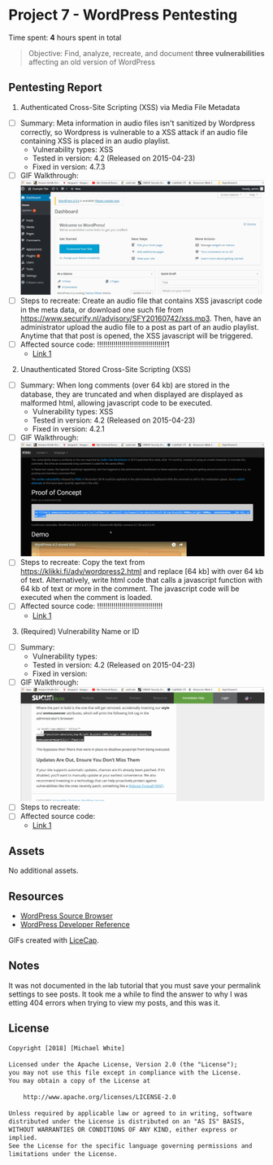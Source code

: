 # Project 7 - WordPress Pentesting

Time spent: **4** hours spent in total

> Objective: Find, analyze, recreate, and document **three vulnerabilities** affecting an old version of WordPress

## Pentesting Report

1. Authenticated Cross-Site Scripting (XSS) via Media File Metadata
  - [ ] Summary: Meta information in audio files isn't sanitized by Wordpress correctly, so Wordpress is vulnerable to a XSS attack if an audio file containing XSS is placed in an audio playlist.
    - Vulnerability types: XSS
    - Tested in version: 4.2 (Released on 2015-04-23)
    - Fixed in version: 4.7.3
  - [ ] GIF Walkthrough: ![](https://github.com/mmw5hy/CodepathWeek7/blob/master/audio_playlist.gif)
  - [ ] Steps to recreate: Create an audio file that contains XSS javascript code in the meta data, or download one such file from https://www.securify.nl/advisory/SFY20160742/xss.mp3. Then, have an administrator upload the audio file to a post as part of an audio playlist. Anytime that that post is opened, the XSS javascript will be triggered.
  - [ ] Affected source code: !!!!!!!!!!!!!!!!!!!!!!!!!!!!!!!!!!1
    - [Link 1](https://github.com/WordPress/WordPress/commit/28f838ca3ee205b6f39cd2bf23eb4e5f52796bd7)
2. Unauthenticated Stored Cross-Site Scripting (XSS)
  - [ ] Summary: When long comments (over 64 kb) are stored in the database, they are truncated and when displayed are displayed as malformed html, allowing javascript code to be executed. 
    - Vulnerability types: XSS
    - Tested in version: 4.2 (Released on 2015-04-23)
    - Fixed in version: 4.2.1
  - [ ] GIF Walkthrough: ![](https://github.com/mmw5hy/CodepathWeek7/blob/master/big_text_xss.gif)
  - [ ] Steps to recreate: Copy the text from https://klikki.fi/adv/wordpress2.html and replace [64 kb] with over 64 kb of text. Alternatively, write html code that calls a javascript function with 64 kb of text or more in the comment. The javascript code will be executed when the comment is loaded.
  - [ ] Affected source code: !!!!!!!!!!!!!!!!!!!!!!!!!!!!!!!!
    - [Link 1]()
3. (Required) Vulnerability Name or ID
  - [ ] Summary: 
    - Vulnerability types:
    - Tested in version: 4.2 (Released on 2015-04-23)
    - Fixed in version: 
  - [ ] GIF Walkthrough: ![](https://github.com/mmw5hy/CodepathWeek7/blob/master/comment_xss.gif)
  - [ ] Steps to recreate: 
  - [ ] Affected source code:
    - [Link 1](https://core.trac.wordpress.org/browser/tags/version/src/source_file.php)

## Assets

No additional assets.

## Resources

- [WordPress Source Browser](https://core.trac.wordpress.org/browser/)
- [WordPress Developer Reference](https://developer.wordpress.org/reference/)

GIFs created with [LiceCap](http://www.cockos.com/licecap/).

## Notes

It was not documented in the lab tutorial that you must save your permalink settings to see posts. It took me a while to find the answer to why I was etting 404 errors when trying to view my posts, and this was it.

## License

    Copyright [2018] [Michael White]

    Licensed under the Apache License, Version 2.0 (the "License");
    you may not use this file except in compliance with the License.
    You may obtain a copy of the License at

        http://www.apache.org/licenses/LICENSE-2.0

    Unless required by applicable law or agreed to in writing, software
    distributed under the License is distributed on an "AS IS" BASIS,
    WITHOUT WARRANTIES OR CONDITIONS OF ANY KIND, either express or implied.
    See the License for the specific language governing permissions and
    limitations under the License.
